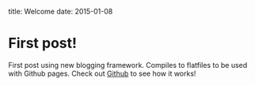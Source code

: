 title: Welcome
date: 2015-01-08

# First post!
First post using new blogging framework. Compiles to flatfiles to be used with Github pages. 
Check out [Github](https://github.com/odonnellryan/odonnellryan.github.io) to see how it works!